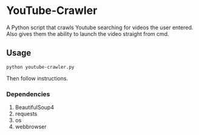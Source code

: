 # YouTube-Crawler
A Python script that crawls Youtube searching for videos the user entered. Also gives them the ability to launch the video straight from cmd.

## Usage ##

```
python youtube-crawler.py
```

Then follow instructions.

### Dependencies ###
1. BeautifulSoup4
2. requests
3. os
4. webbrowser
